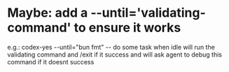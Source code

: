 # Maybe: add a --until='validating-command' to ensure it works
e.g.: codex-yes --until="bun fmt" -- do some task
when idle will run the validating command and /exit if it success
and will ask agent to debug this command if it doesnt success
